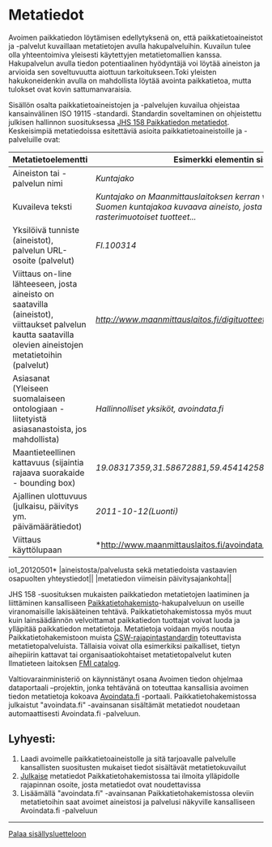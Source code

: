 # Metatiedot

Avoimen paikkatiedon löytämisen edellytyksenä on, että paikkatietoaineistot ja -palvelut kuvaillaan metatietojen avulla hakupalveluihin. Kuvailun tulee olla yhteentoimiva yleisesti käytettyjen metatietomallien kanssa. Hakupalvelun avulla tiedon potentiaalinen hyödyntäjä voi löytää aineiston ja arvioida sen soveltuvuutta aiottuun tarkoitukseen.Toki yleisten hakukoneidenkin avulla on mahdollista löytää avointa paikkatietoa, mutta tulokset ovat kovin sattumanvaraisia.

Sisällön osalta paikkatietoaineistojen ja -palvelujen kuvailua ohjeistaa kansainvälinen ISO 19115 -standardi. Standardin soveltaminen on ohjeistettu julkisen hallinnon suosituksessa [JHS 158 Paikkatiedon metatiedot](http://www.jhs-suositukset.fi/suomi/jhs158). Keskeisimpiä metatiedoissa esitettäviä asioita paikkatietoaineistoille ja -palveluille ovat:    

**Metatietoelementti** | **Esimerkki elementin sisällöstä** 
---------------------- | -------------------------------------
Aineiston tai -palvelun nimi |  *Kuntajako*  
Kuvaileva teksti | *Kuntajako on Maanmittauslaitoksen kerran vuodessa tuottama koko Suomen kuntajakoa kuvaava aineisto, josta tehdään vektori- ja rasterimuotoiset tuotteet...* 
Yksilöivä tunniste (aineistot), palvelun URL-osoite (palvelut) | *FI.100314* 
|Viittaus on-line lähteeseen, josta aineisto on saatavilla (aineistot), viittaukset palvelun kautta saatavilla olevien aineistojen metatietoihin (palvelut) | *http://www.maanmittauslaitos.fi/digituotteet/kuntajako*
Asiasanat (Yleiseen suomalaiseen ontologiaan -liitetyistä asiasanastoista, jos mahdollista)| *Hallinnolliset yksiköt, avoindata.fi* 
Maantieteellinen kattavuus (sijaintia rajaava suorakaide - bounding box) | *19.08317359,31.58672881,59.45414258,70.09229553(EPSG:4326)*
Ajallinen ulottuvuus (julkaisu, päivitys ym. päivämäärätiedot) | *2011-10-12(Luonti)* 
Viittaus käyttölupaan| *http://www.maanmittauslaitos.fi/avoindata_ lisenssi _vers
io1_20120501*
|aineistosta/palvelusta sekä metatiedoista vastaavien osapuolten yhteystiedot||
|metatiedon viimeisin päivitysajankohta||  

JHS 158 -suosituksen mukaisten paikkatiedon metatietojen laatiminen ja liittäminen kansalliseen [Paikkatietohakemisto](http://www.paikkatietohakemisto.fi)-hakupalveluun on useille viranomaisille lakisääteinen tehtävä. Paikkatietohakemistossa myös muut kuin lainsäädännön velvoittamat paikkatiedon tuottajat voivat luoda ja ylläpitää paikkatiedon metatietoja. Metatietoja voidaan myös noutaa Paikkatietohakemistoon muista [CSW-rajapintastandardin](http://en.wikipedia.org/wiki/Catalog_Service_for_the_Web) toteuttavista metatietopalveluista. Tällaisia voivat olla esimerkiksi paikalliset, tietyn aihepiirin kattavat tai organisaatiokohtaiset metatietopalvelut kuten Ilmatieteen laitoksen [FMI catalog](http://catalog.fmi.fi).

Valtiovarainministeriö on käynnistänyt osana Avoimen tiedon ohjelmaa dataportaali –projektin, jonka tehtävänä on toteuttaa kansallisia avoimen tiedon metatietoja kokoava [Avoindata.fi](http://www.avoindata.fi) -portaali. Paikkatietohakemistossa julkaistut "avoindata.fi" -avainsanan sisältämät metatiedot noudetaan automaattisesti Avoindata.fi -palveluun.

## Lyhyesti:
1. Laadi avoimelle paikkatietoaineistolle ja sitä tarjoavalle palvelulle kansallisten suositusten mukaiset tiedot sisältävät metatietokuvailut
2. [Julkaise](Julkaiseminen.md) metatiedot Paikkatietohakemistossa tai ilmoita ylläpidolle rajapinnan osoite, josta metatiedot ovat noudettavissa
3. Lisäämällä "avoindata.fi" -avainsanan Paikkatietohakemistossa oleviin metatietoihin saat avoimet aineistosi ja palvelusi näkyville kansalliseen Avoindata.fi -palveluun

-----
[Palaa sisällysluetteloon](Sisällysluettelo.md)
